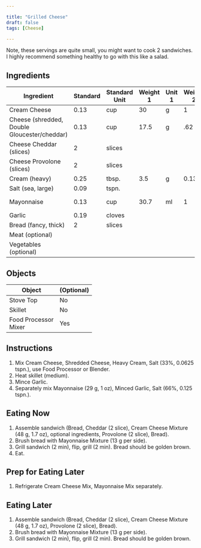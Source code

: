 ```yaml
---

title: "Grilled Cheese"
draft: false
tags: [Cheese]

---
```


Note, these servings are quite small, you might want to cook 2 sandwiches. I highly recommend something healthy to go with this like a salad.

## Ingredients

| Ingredient                                   | Standard | Standard Unit | Weight 1 | Unit 1 | Weight 2 | Unit 2 |
| -------------------------------------------- | -------- | ------------- | -------- | ------ | -------- | ------ |
| Cream Cheese                                 | 0.13     | cup           | 30       | g      | 1        | oz     |
| Cheese (shredded, Double Gloucester/cheddar) | 0.13     | cup           | 17.5     | g      | .62      | oz     |
| Cheese Cheddar (slices)                      | 2        | slices        |          |        |          |        |
| Cheese Provolone (slices)                    | 2        | slices        |          |        |          |        |
| Cream (heavy)                                | 0.25     | tbsp.         | 3.5      | g      | 0.13     | oz     |
| Salt (sea, large)                            | 0.09     | tspn.         |          |        |          |        |
| Mayonnaise                                   | 0.13     | cup           | 30.7     | ml     | 1        | fl oz  |
| Garlic                                       | 0.19     | cloves        |          |        |          |        |
| Bread (fancy, thick)                         | 2        | slices        |          |        |          |        |
| Meat  (optional)                             |          |               |          |        |          |        |
| Vegetables (optional)                        |          |               |          |        |          |        |


## Objects

| Object                    | (Optional) |
| ------------------------- | ---------- |
| Stove Top                 | No         |
| Skillet                   | No         |
| Food Processor<br />Mixer | Yes        |


## Instructions

1. Mix Cream Cheese, Shredded Cheese, Heavy Cream, Salt (33%, 0.0625 tspn.), use Food Processor or Blender.
2. Heat skillet (medium).
3. Mince Garlic.
4. Separately mix Mayonnaise (29 g, 1 oz), Minced Garlic, Salt (66%, 0.125 tspn.).

## Eating Now

1. Assemble sandwich (Bread, Cheddar (2 slice), Cream Cheese Mixture (48 g, 1.7 oz), optional ingredients, Provolone (2 slice), Bread).
2. Brush bread with Mayonnaise Mixture (13 g per side).
3. Grill sandwich (2 min), flip, grill (2 min). Bread should be golden brown.
4. Eat.

## Prep for Eating Later

1. Refrigerate Cream Cheese Mix, Mayonnaise Mix separately.

## Eating Later

1. Assemble sandwich (Bread, Cheddar (2 slice), Cream Cheese Mixture (48 g, 1.7 oz), Provolone (2 slice), Bread).
2. Brush bread with Mayonnaise Mixture (13 g per side).
3. Grill sandwich (2 min), flip, grill (2 min). Bread should be golden brown.
